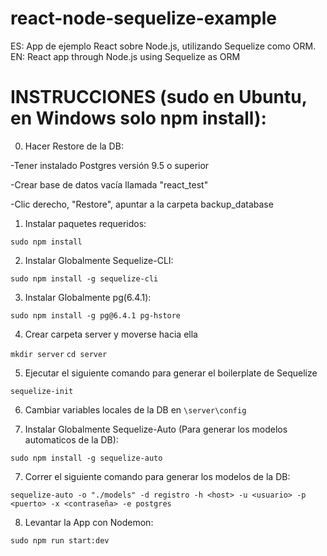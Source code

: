 # react-node-sequelize-example
ES: App de ejemplo React sobre Node.js, utilizando Sequelize como ORM. EN: React app through Node.js using Sequelize as ORM

# INSTRUCCIONES (sudo en Ubuntu, en Windows solo npm install):

0) Hacer Restore de la DB:

-Tener instalado Postgres versión 9.5 o superior

-Crear base de datos vacía llamada "react_test"

-Clic derecho, "Restore", apuntar a la carpeta backup_database

1) Instalar paquetes requeridos:

`sudo npm install`

2) Instalar Globalmente Sequelize-CLI:

`sudo npm install -g sequelize-cli`

3) Instalar Globalmente pg(6.4.1):

`sudo npm install -g pg@6.4.1 pg-hstore `

4) Crear carpeta server y moverse hacia ella

`mkdir server`
`cd server`

5) Ejecutar el siguiente comando para generar el boilerplate de Sequelize

`sequelize-init`

6) Cambiar variables locales de la DB en `\server\config`


7) Instalar Globalmente Sequelize-Auto (Para generar los modelos automaticos de la DB):

`sudo npm install -g sequelize-auto`

7) Correr el siguiente comando para generar los modelos de la DB:

`sequelize-auto -o "./models" -d registro -h <host> -u <usuario> -p <puerto> -x <contraseña> -e postgres`

8) Levantar la App con Nodemon:

`sudo npm run start:dev`
